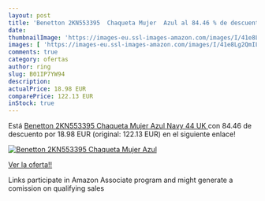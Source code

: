 ```yaml
---
layout: post
title: 'Benetton 2KN553395  Chaqueta Mujer  Azul al 84.46 % de descuento'
date: 
thumbnailImage: 'https://images-eu.ssl-images-amazon.com/images/I/41e8Lg2QmIL._SL200_.jpg'
images: [ 'https://images-eu.ssl-images-amazon.com/images/I/41e8Lg2QmIL._SL200_.jpg' ]
comments: true
category: ofertas
author: ring
slug: B01IP7YW94
description:
actualPrice: 18.98 EUR
comparePrice: 122.13 EUR
inStock: true
---
```


Está [Benetton 2KN553395  Chaqueta Mujer  Azul  Navy   44 UK ](https://www.amazon.es/dp/B01IP7YW94/?tag=tolees-21) con 84.46 de descuento por 18.98 EUR (original: 122.13 EUR) en el siguiente enlace!

[![Benetton 2KN553395  Chaqueta Mujer  Azul](https://images-eu.ssl-images-amazon.com/images/I/41e8Lg2QmIL._SL200_.jpg)](https://www.amazon.es/dp/B01IP7YW94/?tag=tolees-21)

[Ver la oferta!!](https://www.amazon.es/dp/B01IP7YW94/?tag=tolees-21)

Links participate in Amazon Associate program and might generate a comission on qualifying sales



